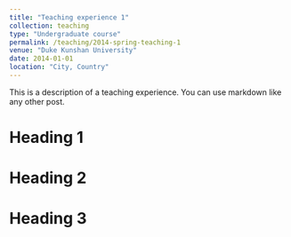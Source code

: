 ```yaml
---
title: "Teaching experience 1"
collection: teaching
type: "Undergraduate course"
permalink: /teaching/2014-spring-teaching-1
venue: "Duke Kunshan University"
date: 2014-01-01
location: "City, Country"
---
```


This is a description of a teaching experience. You can use markdown like any other post.

Heading 1
======

Heading 2
======

Heading 3
======
